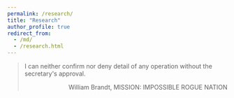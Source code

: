 ```yaml
---
permalink: /research/
title: "Research"
author_profile: true
redirect_from: 
  - /md/
  - /research.html
---
```


> I can neither confirm nor deny detail of any operation without the secretary's approval.
> <p align="right">William Brandt, MISSION: IMPOSSIBLE ROGUE NATION</p>

<figure>
    <src="images/MI.gif">
</figure>
